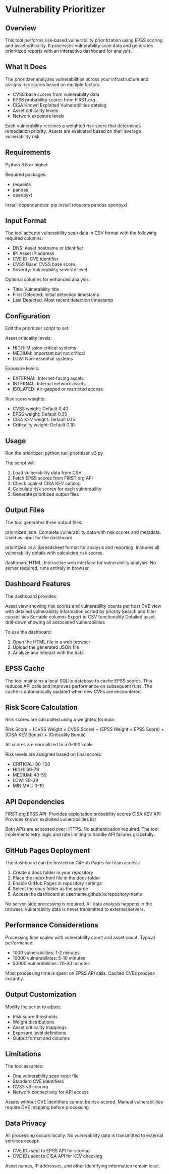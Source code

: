 # Vulnerability Prioritizer

## Overview

This tool performs risk-based vulnerability prioritization using EPSS scoring and asset criticality. It processes vulnerability scan data and generates prioritized reports with an interactive dashboard for analysis.

## What It Does

The prioritizer analyzes vulnerabilities across your infrastructure and assigns risk scores based on multiple factors:

- CVSS base scores from vulnerability data
- EPSS probability scores from FIRST.org
- CISA Known Exploited Vulnerabilities catalog
- Asset criticality levels
- Network exposure levels

Each vulnerability receives a weighted risk score that determines remediation priority. Assets are evaluated based on their average vulnerability risk.

## Requirements

Python 3.8 or higher

Required packages:
- requests
- pandas
- openpyxl

Install dependencies:
pip install requests pandas openpyxl

## Input Format

The tool accepts vulnerability scan data in CSV format with the following required columns:

- DNS: Asset hostname or identifier
- IP: Asset IP address
- CVE ID: CVE identifier
- CVSS Base: CVSS base score
- Severity: Vulnerability severity level

Optional columns for enhanced analysis:
- Title: Vulnerability title
- First Detected: Initial detection timestamp
- Last Detected: Most recent detection timestamp

## Configuration

Edit the prioritizer script to set:

Asset criticality levels:
- HIGH: Mission critical systems
- MEDIUM: Important but not critical
- LOW: Non-essential systems

Exposure levels:
- EXTERNAL: Internet-facing assets
- INTERNAL: Internal network assets
- ISOLATED: Air-gapped or restricted access

Risk score weights:
- CVSS weight: Default 0.40
- EPSS weight: Default 0.35
- CISA KEV weight: Default 0.15
- Criticality weight: Default 0.10

## Usage

Run the prioritizer:
python run_prioritizer_v3.py

The script will:
1. Load vulnerability data from CSV
2. Fetch EPSS scores from FIRST.org API
3. Check against CISA KEV catalog
4. Calculate risk scores for each vulnerability
5. Generate prioritized output files

## Output Files

The tool generates three output files:

prioritized.json: Complete vulnerability data with risk scores and metadata. Used as input for the dashboard.

prioritized.csv: Spreadsheet format for analysis and reporting. Includes all vulnerability details with calculated risk scores.

dashboard HTML: Interactive web interface for vulnerability analysis. No server required, runs entirely in browser.

## Dashboard Features

The dashboard provides:

Asset view showing risk scores and vulnerability counts per host
CVE view with detailed vulnerability information sorted by priority
Search and filter capabilities
Sortable columns
Export to CSV functionality
Detailed asset drill-down showing all associated vulnerabilities

To use the dashboard:
1. Open the HTML file in a web browser
2. Upload the generated JSON file
3. Analyze and interact with the data

## EPSS Cache

The tool maintains a local SQLite database to cache EPSS scores. This reduces API calls and improves performance on subsequent runs. The cache is automatically updated when new CVEs are encountered.

## Risk Score Calculation

Risk scores are calculated using a weighted formula:

Risk Score = (CVSS Weight × CVSS Score) + (EPSS Weight × EPSS Score) + (CISA KEV Bonus) + (Criticality Bonus)

All scores are normalized to a 0-100 scale.

Risk levels are assigned based on final scores:
- CRITICAL: 80-100
- HIGH: 60-79
- MEDIUM: 40-59
- LOW: 20-39
- MINIMAL: 0-19

## API Dependencies

FIRST.org EPSS API: Provides exploitation probability scores
CISA KEV API: Provides known exploited vulnerabilities list

Both APIs are accessed over HTTPS. No authentication required. The tool implements retry logic and rate limiting to handle API failures gracefully.

## GitHub Pages Deployment

The dashboard can be hosted on GitHub Pages for team access:

1. Create a docs folder in your repository
2. Place the index.html file in the docs folder
3. Enable GitHub Pages in repository settings
4. Select the docs folder as the source
5. Access the dashboard at username.github.io/repository-name

No server-side processing is required. All data analysis happens in the browser. Vulnerability data is never transmitted to external servers.

## Performance Considerations

Processing time scales with vulnerability count and asset count. Typical performance:

- 1000 vulnerabilities: 1-2 minutes
- 10000 vulnerabilities: 5-10 minutes
- 50000 vulnerabilities: 20-30 minutes

Most processing time is spent on EPSS API calls. Cached CVEs process instantly.

## Output Customization

Modify the script to adjust:
- Risk score thresholds
- Weight distributions
- Asset criticality mappings
- Exposure level definitions
- Output format and columns

## Limitations

The tool assumes:
- One vulnerability scan input file
- Standard CVE identifiers
- CVSS v3 scoring
- Network connectivity for API access

Assets without CVE identifiers cannot be risk-scored. Manual vulnerabilities require CVE mapping before processing.

## Data Privacy

All processing occurs locally. No vulnerability data is transmitted to external services except:
- CVE IDs sent to EPSS API for scoring
- CVE IDs sent to CISA API for KEV checking

Asset names, IP addresses, and other identifying information remain local.
